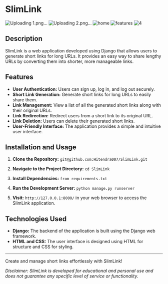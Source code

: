 # SlimLink
![Uploading 1.png…]()
![Uploading 2.png…]()
![home](https://github.com/Hitendra007/SlimLink/assets/83388898/e3eb8136-cad2-4753-86da-0534ecd98a25)
![features](https://github.com/Hitendra007/SlimLink/assets/83388898/98440c79-20af-4f93-aabc-f786bd3c3b51)
![4](https://github.com/Hitendra007/SlimLink/assets/83388898/914ff82c-4b7b-4bb5-bf35-1da7c4f25caf)


## Description

SlimLink is a web application developed using Django that allows users to generate short links for long URLs. It provides an easy way to share lengthy URLs by converting them into shorter, more manageable links.

## Features

- **User Authentication:** Users can sign up, log in, and log out securely.
- **Short Link Generation:** Generate short links for long URLs to easily share them.
- **Link Management:** View a list of all the generated short links along with their original URLs.
- **Link Redirection:** Redirect users from a short link to its original URL.
- **Link Deletion:** Users can delete their generated short links.
- **User-Friendly Interface:** The application provides a simple and intuitive user interface.

## Installation and Usage

1. **Clone the Repository:**
    `git@github.com:Hitendra007/SlimLink.git`
   
2. **Navigate to the Project Directory:**
   `cd SlimLink`
3. **Install Dependencies:**
   `from requirements.txt`

4. **Run the Development Server:**
   `python manage.py runserver`
5. **Visit:**
   `http://127.0.0.1:8000/` in your web browser to access the SlimLink application.

## Technologies Used

- **Django:** The backend of the application is built using the Django web framework.
- **HTML and CSS:** The user interface is designed using HTML for structure and CSS for styling.

---

Create and manage short links effortlessly with SlimLink!

*Disclaimer: SlimLink is developed for educational and personal use and does not guarantee any specific level of service or functionality.*

